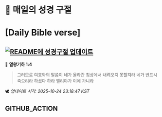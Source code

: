 # 🙏 매일의 성경 구절
# [Daily Bible verse]
## [![README에 성경구절 업데이트](https://github.com/DONGSUKA/first_test/actions/workflows/update-readme-bible.yml/badge.svg)](https://github.com/DONGSUKA/first_test/actions/workflows/update-readme-bible.yml)
<!-- START_BIBLE_VERSE -->
📖 **열왕기하 1:4**
> 그러므로 여호와의 말씀이 네가 올라간 침상에서 내려오지 못할지라 네가 반드시 죽으리라 하셨다 하라 엘리야가 이에 가니라

🕊️ _업데이트 시각: 2025-10-24 23:18:47 KST_
  <!-- END_BIBLE_VERSE -->
## GITHUB_ACTION
